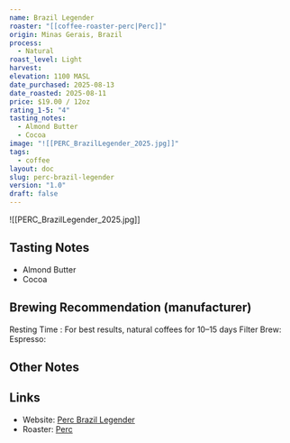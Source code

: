 ```yaml
---
name: Brazil Legender
roaster: "[[coffee-roaster-perc|Perc]]"
origin: Minas Gerais, Brazil
process:
  - Natural
roast_level: Light
harvest:
elevation: 1100 MASL
date_purchased: 2025-08-13
date_roasted: 2025-08-11
price: $19.00 / 12oz
rating_1-5: "4"
tasting_notes:
  - Almond Butter
  - Cocoa
image: "![[PERC_BrazilLegender_2025.jpg]]"
tags:
  - coffee
layout: doc
slug: perc-brazil-legender
version: "1.0"
draft: false
---
```

![[PERC_BrazilLegender_2025.jpg]]

## Tasting Notes
- Almond Butter
- Cocoa

## Brewing Recommendation (manufacturer)
Resting Time : For best results, natural coffees for 10–15 days
Filter Brew: 
Espresso: 

## Other Notes


## Links
- Website: [Perc Brazil Legender](https://perccoffee.com/products/brazil?variant=44056980554042)
- Roaster: [Perc](_docs/coffee-roaster-perc.md)

